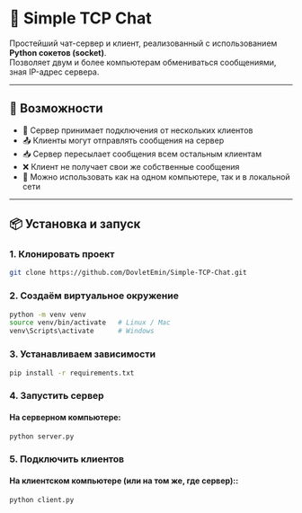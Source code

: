 # 📨 Simple TCP Chat

Простейший чат-сервер и клиент, реализованный с использованием **Python сокетов (socket)**.  
Позволяет двум и более компьютерам обмениваться сообщениями, зная IP-адрес сервера.

---

## 🚀 Возможности

- 📡 Сервер принимает подключения от нескольких клиентов
- 📤 Клиенты могут отправлять сообщения на сервер
- 📥 Сервер пересылает сообщения всем остальным клиентам
- ❌ Клиент не получает свои же собственные сообщения
- 🔌 Можно использовать как на одном компьютере, так и в локальной сети

---

## 📦 Установка и запуск

### 1. Клонировать проект

```bash
git clone https://github.com/DovletEmin/Simple-TCP-Chat.git
```

### 2. Создаём виртуальное окружение

```bash
python -m venv venv
source venv/bin/activate   # Linux / Mac
venv\Scripts\activate      # Windows
```

### 3. Устанавливаем зависимости

```bash
pip install -r requirements.txt
```

### 4. Запустить сервер

#### На серверном компьютере:

```bash
python server.py
```

### 5. Подключить клиентов

#### На клиентском компьютере (или на том же, где сервер)::

```bash
python client.py
```
